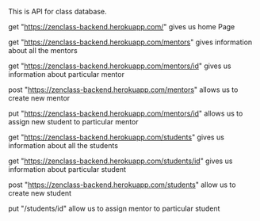 This is API for class database.

get "https://zenclass-backend.herokuapp.com/" gives us home Page

get "https://zenclass-backend.herokuapp.com/mentors" gives information about all the mentors

get "https://zenclass-backend.herokuapp.com/mentors/id" gives us information about particular mentor

post "https://zenclass-backend.herokuapp.com/mentors" allows us to create new mentor

put "https://zenclass-backend.herokuapp.com/mentors/id" allows us to assign new student to particular mentor

get "https://zenclass-backend.herokuapp.com/students" gives us information about all the students

get "https://zenclass-backend.herokuapp.com/students/id" gives us information about particular student

post "https://zenclass-backend.herokuapp.com/students" allow us to create new student

put "/students/id" allow us to assign mentor to particular student
